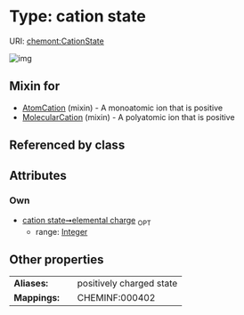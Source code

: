 
# Type: cation state




URI: [chemont:CationState](https://w3id.org/chemont/CationState)


![img](http://yuml.me/diagram/nofunky;dir:TB/class/[MolecularCation]uses%20-.->[CationState&#124;elemental_charge:integer%20%3F],[AtomCation]uses%20-.->[CationState],[MolecularCation],[AtomCation])

## Mixin for

 * [AtomCation](AtomCation.md) (mixin)  - A monoatomic ion that is positive
 * [MolecularCation](MolecularCation.md) (mixin)  - A polyatomic ion that is positive

## Referenced by class


## Attributes


### Own

 * [cation state➞elemental charge](cation_state_elemental_charge.md)  <sub>OPT</sub>
    * range: [Integer](types/Integer.md)

## Other properties

|  |  |  |
| --- | --- | --- |
| **Aliases:** | | positively charged state |
| **Mappings:** | | CHEMINF:000402 |

